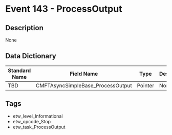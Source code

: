 # Event 143 - ProcessOutput

## Description
None

## Data Dictionary
|Standard Name|Field Name|Type|Description|Sample Value|
|---|---|---|---|---|
|TBD|CMFTAsyncSimpleBase_ProcessOutput|Pointer|None|`None`|

## Tags
* etw_level_Informational
* etw_opcode_Stop
* etw_task_ProcessOutput